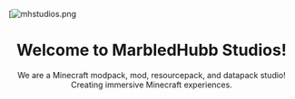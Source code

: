 [![mhstudios.png](https://i.postimg.cc/8zbc7sGQ/mhstudios.png)

<h1 align="center">Welcome to MarbledHubb Studios!</h1>

<p align="center">We are a Minecraft modpack, mod, resourcepack, and datapack studio! Creating immersive Minecraft experiences.</p>

